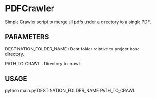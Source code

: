 # PDFCrawler

Simple Crawler script to merge all pdfs under a directory to a single PDF.

## PARAMETERS 

DESTINATION_FOLDER_NAME : Dest folder relative to project base directory.

PATH_TO_CRAWL : Directory to crawl.

## USAGE 

python main.py DESTINATION_FOLDER_NAME PATH_TO_CRAWL
